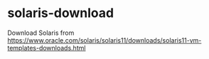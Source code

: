 # solaris-download

Download Solaris from https://www.oracle.com/solaris/solaris11/downloads/solaris11-vm-templates-downloads.html
